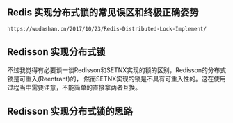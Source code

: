 

## Redis 实现分布式锁的常见误区和终极正确姿势

```
https://wudashan.cn/2017/10/23/Redis-Distributed-Lock-Implement/
```

## Redisson 实现分布式锁

不过我觉得有必要谈一谈Redisson和SETNX实现的锁的区别，Redisson的分布式锁是可重入(Reentrant)的，
然而SETNX实现的锁是不具有可重入性的。这在使用过程当中需要注意，不能简单的直接拿两者互换。

## Redisson 实现分布式锁的思路

```java


```